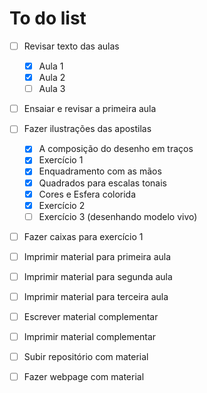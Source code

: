 
# To do list

+ [ ] Revisar texto das aulas
  + [x] Aula 1
  + [x] Aula 2
  + [ ] Aula 3
+ [ ] Ensaiar e revisar a primeira aula
+ [ ] Fazer ilustrações das apostilas
  + [x] A composição do desenho em traços
  + [x] Exercício 1
  + [x] Enquadramento com as mãos
  + [x] Quadrados para escalas tonais
  + [x] Cores e Esfera colorida
  + [x] Exercício 2
  + [ ] Exercício 3 (desenhando modelo vivo)
+ [ ] Fazer caixas para exercício 1
+ [ ] Imprimir material para primeira aula
+ [ ] Imprimir material para segunda aula
+ [ ] Imprimir material para terceira aula
+ [ ] Escrever material complementar
+ [ ] Imprimir material complementar
+ [ ] Subir repositório com material
+ [ ] Fazer webpage com material

